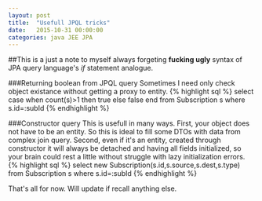 ```yaml
---
layout: post
title:  "Usefull JPQL tricks"
date:   2015-10-31 00:00:00 
categories: java JEE JPA 
---
```


##This
is a just a note to myself always forgeting **fucking ugly** syntax of JPA query language's *if* statement analogue.

###Returning boolean from JPQL query
Sometimes I need only check object existance without getting a proxy to entity.
{% highlight sql %}
select case when count(s)>1 then true else false end from Subscription s where s.id=:subId
{% endhighlight %}

###Constructor query
This is usefull in many ways. First, your object does not have to be an entity. So this is ideal to fill some DTOs with data from complex join query. Second, even if it's an entity, created through constructor it will always be detached and having all fields initialized, so your brain could rest a little without struggle with lazy initialization errors.
{% highlight sql %}
select new Subscription(s.id,s.source,s.dest,s.type) from Subscription s where s.id=:subId
{% endhighlight %}

That's all for now. Will update if recall anything else.